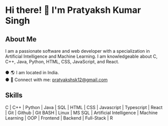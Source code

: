 # Hi there! 👋 I'm Pratyaksh Kumar Singh

## About Me
I am a passionate software and web developer with a specialization in Artificial Intelligence and Machine Learning. I am knowledgeable about C, C++, Java, Python, HTML, CSS, JavaScript, and React.<br>
<br>● 🌎 I am located in India.<br>
● 📧 Connect with me: pratyakshsk12@gmail.com

## Skills
C | C++ | Python | Java | SQL | HTML | CSS | Javascript | Typescript | React | Git | Github | Git BASH | Linux | MS SQL | Artificial Intelligence | Machine Learning | OOP | Frontend | Backend | Full-Stack | R
